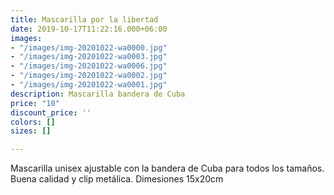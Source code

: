 ```yaml
---
title: Mascarilla por la libertad
date: 2019-10-17T11:22:16.000+06:00
images:
- "/images/img-20201022-wa0000.jpg"
- "/images/img-20201022-wa0003.jpg"
- "/images/img-20201022-wa0006.jpg"
- "/images/img-20201022-wa0002.jpg"
- "/images/img-20201022-wa0001.jpg"
description: Mascarilla bandera de Cuba
price: "10"
discount_price: ''
colors: []
sizes: []

---
```

Mascarilla unisex ajustable con la bandera de Cuba para todos los tamaños. Buena calidad y clip metálica. Dimesiones 15x20cm